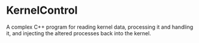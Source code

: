 # KernelControl
A complex C++ program for reading kernel data, processing it and handling it, and injecting the altered processes back into the kernel. 
